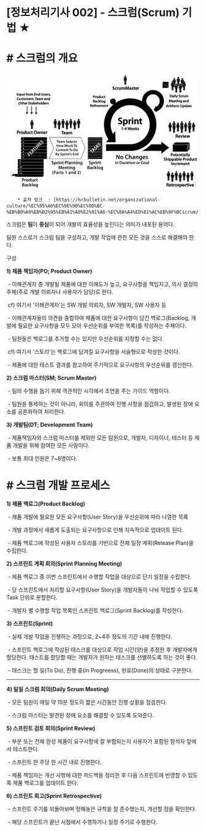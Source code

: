 # [정보처리기사 002] - 스크럼(Scrum) 기법 ★



# **# 스크럼의 개요**

<img src='./img/002_01.png'>

		* 출처 링크  : [https://hrbulletin.net/organizational-culture/%EC%95%A0%EC%9E%90%EC%9D%BC-%EB%B0%A9%EB%B2%95%EB%A1%A0%E2%91%A0-%EC%8A%A4%ED%81%AC%EB%9F%BCscrum/

스크럼은 **팀**이 **중심**이 되어 개발의 효율성을 높인다는 의미가 내포된 용어다.

팀원 스스로가 스크럼 팀을 구성하고, 개발 작업에 관한 모든 것을 스스로 해결해야 한다.



구성

**1) 제품 책임자(PO; Product Owner)**

​        \- 이해관계자 중 개발될 제품에 대한 이해도가 높고, 요구사항을 책임지고, 의사 결정의 주체(주로 개발 의뢰자나 사용자가 담당)로 한다.

​        cf) 여기서 '이해관계자'는 SW 개발 의뢰자, SW 개발자, SW 사용자 등

​        \- 이해관계자들의 의견을 종합하여 제품에 대한 요구사항이 담긴 백로그(Backlog, 개발에 필요한 요구사항을 모두 모아 우선순위를 부여한 목록)를 작성하는 주체이다.

​        \- 팀원들은 백로그를 추가할 수는 있지만 우선순위를 지정할 수는 없다.

​        cf) 여기서 '스토리'는 백로그에 담겨질 요구사항을 서술형으로 작성한 것이다.

​        \- 제품에 대한 테스트 결과를 참고하여 주기적으로 요구사항의 우선순위를 갱신한다.

**2) 스크럼 마스터(SM; Scrum Master)**

​        \- 팀의 수행을 돕기 위해 객관적인 시각에서 조언을 주는 가이드 역할이다.

​        \- 팀원을 통제하는 것이 아니라, 회의를 주관하여 진행 사항을 점검하고, 발생된 장애 요소를 공론화하여 처리한다.

**3) 개발팀(DT; Development Team)**

​        \- 제품책임자와 스크럼 마스터를 제외한 모든 팀원으로, 개발자, 디자이너, 테스터 등 제품 개발을 위해 참여한 모든 사람이다.

​        \- 보통 최대 인원은 7~8명이다.



# **# 스크럼 개발 프로세스**

**1) 제품 백로그(Product Backlog)**

​        \- 제품 개발에 필요한 모든 요구사항(User Story)을 우선순위에 따라 나열한 목록

​        \- 개발 과정에서 새롭게 도출되는 요구사항으로 인해 지속적으로 업데이트 된다.

​        \- 제품 백로그에 작성된 사용자 스토리를 기반으로 전체 일정 계획(Release Plan)을 수립한다.



**2) 스프린트 계획 회의(Sprint Planning Meeting)**

​        \- 제품 백로그 중 이번 스프린트에서 수행할 작업을 대상으로 단기 일정을 수립한다.

​        \- 당 스프린트에서 처리할 요구사항(User Story)을 개발자들이 나눠 작업할 수 있도록 Task 단위로 분할한다.

​        \- 개발자 별 수행할 작업 목록인 스프린트 백로그(Sprint Backlog)를 작성한다.



**3) 스프린트(Sprint)**

​        \- 실제 개발 작업을 진행하는 과정으로, 2~4주 정도의 기간 내에 진행한다.

​        \- 스프린트 백로그에 작성된 태스크를 대상으로 작업 시간(양)을 추정한 후 개발자에게 할당한다. 태스트를 할당할 때는 개발자가 원하는 태스크를 선별하도록 하는 것이 좋다.

​        \- 태스크는 할 일(To Do), 진행 중(In Progreess), 완료(Done)의 상태로 구분한다.

****

**4) 일일 스크럼 회의(Daily Scrum Meeting)**

​        \- 모든 팀원이 매일 약 15분 정도의 짧은 시간동안 진행 상황을 점검한다.

​        \- 스크럼 마스터는 발견된 장애 요소를 해결할 수 있도록 도와준다.



**5) 스프린트 검토 회의(Sprint Review)**

​        \- 부분 또는 전체 완성 제품이 요구사항에 잘 부합되는지 사용자가 포함된 참석자 앞에서 테스트한다.

​        \- 스프린트 한 주당 한 시간 내로 진행한다.

​        \- 제품 책임자는 개선 사항에 대한 피드백을 정리한 후 다음 스프린트에 반영할 수 있도록 제품 백로그를 업데이트 한다.



**6) 스프린트 회고(Sprint Retrospective)**

​        \- 스프린트 주기를 되돌아보며 정해놓은 규칙을 잘 준수했는지, 개선할 점을 확인한다.

​        \- 해당 스프린트가 끝난 시점에서 수행하거나 일정 주기로 수행한다.